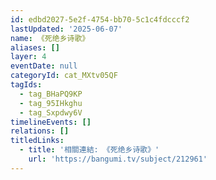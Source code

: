 ```yaml
---
id: edbd2027-5e2f-4754-bb70-5c1c4fdcccf2
lastUpdated: '2025-06-07'
name: 《死绝乡诗歌》
aliases: []
layer: 4
eventDate: null
categoryId: cat_MXtv05QF
tagIds:
  - tag_BHaPQ9KP
  - tag_95IHkghu
  - tag_Sxpdwy6V
timelineEvents: []
relations: []
titledLinks:
  - title: '相關連結: 《死绝乡诗歌》'
    url: 'https://bangumi.tv/subject/212961'
---
```


